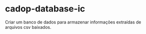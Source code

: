 # cadop-database-ic
Criar um banco de dados para armazenar informações extraídas de arquivos csv baixados.
